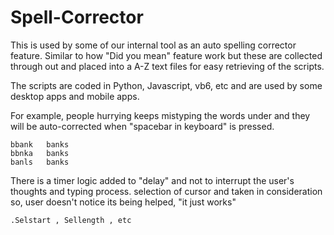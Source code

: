 # Spell-Corrector

This is used by some of our internal tool as an auto spelling corrector feature.
Similar to how "Did you mean" feature work but these are collected through out and placed into a A-Z text files for easy retrieving of the scripts.

The scripts are coded in Python, Javascript, vb6, etc and are used by some desktop apps and mobile apps.

For example, people hurrying keeps mistyping the words under and they will be auto-corrected when "spacebar in keyboard" is pressed.

```bganks **banks**
bbank	banks
bbnka	banks
banls	banks
```

There is a timer logic added to "delay" and not to interrupt the user's thoughts and typing process.
selection of cursor and taken in consideration so, user doesn't notice its being helped, "it just works"

    .Selstart , Sellength , etc
